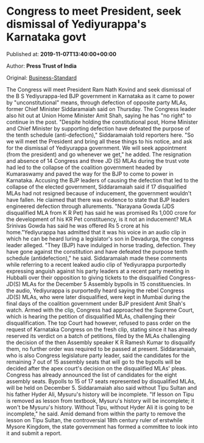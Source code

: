 
# Congress to meet President, seek dismissal of Yediyurappa's Karnataka govt

Published at: **2019-11-07T13:40:00+00:00**

Author: **Press Trust of India**

Original: [Business-Standard](https://www.business-standard.com/article/pti-stories/will-meet-president-seeking-yediyurappa-govt-s-dismissal-cong-119110701426_1.html)

The Congress will meet President Ram Nath Kovind and seek dismissal of the B S Yediyurappa-led BJP government in Karnataka as it came to power by "unconstitutional" means, through defection of opposite party MLAs, former Chief Minister Siddaramaiah said on Thursday.
The Congress leader also hit out at Union Home Minister Amit Shah, saying he has "no right" to continue in the post.
"Despite holding the constitutional post, Home Minister and Chief Minister by supporting defection have defeated the purpose of the tenth schedule (anti-defection)," Siddaramaiah told reporters here.
"So we will meet the President and bring all these things to his notice, and ask for the dismissal of Yediyurappa government. We will seek appointment (from the president) and go whenever we get," he added.
The resignation and absence of 14 Congress and three JD (S) MLAs during the trust vote had led to the collapse of the coalition government headed by Kumaraswamy and paved the way for the BJP to come to power in Karnataka.
Accusing the BJP leaders of causing the defection that led to the collapse of the elected government, Siddaramaiah said if 17 disqualified MLAs had not resigned because of inducement, the government wouldn't have fallen.
He claimed that there was evidence to state that BJP leaders engineered defection through allurements.
"Narayana Gowda (JDS disqualified MLA from K R Pet) has said he was promised Rs 1,000 crore for the development of his KR Pet constituency, is it not an inducement? MLA Srinivas Gowda has said he was offered Rs 5 crore at his home."Yediyurappa has admitted that it was his voice in an audio clip in which he can be heard luring a legislator's son in Devadurga, the congress leader alleged.
"They (BJP) have indulged in horse trading, defection. They have gone against the constitution and have defeated the purpose tenth schedule (antidefection)," he said.
Siddaramaiah made these comments while referring to a recent leaked audio clip of Yediyurappa purportedly expressing anguish against his party leaders at a recent party meeting in Hubballi over their opposition to giving tickets to the disqualified Congress-JD(S) MLAs for the December 5 Assembly bypolls in 15 constituencies.
In the audio, Yediyurappa is purportedly heard saying the rebel Congress JD(S) MLAs, who were later disqualified, were kept in Mumbai during the final days of the coalition government under BJP president Amit Shah's watch.
Armed with the clip, Congress had approached the Supreme Court, which is hearing the petition of disqualified MLAs, challenging their disqualification.
The top Court had however, refused to pass order on the request of Karnataka Congress on the fresh clip, stating since it has already reserved its verdict on a batch of petitions, filed by the MLAs challenging the decision of the then Assembly speaker K R Ramesh Kumar to disqualify them, no further order was required to be passed at present.
Siddaramaiah, who is also Congress legislature party leader, said the candidates for the remaining 7 out of 15 assembly seats that will go to the bypolls will be decided after the apex court's decision on the disqualified MLAs' pleas.
Congress has already announced the list of candidates for the eight assembly seats.
Bypolls to 15 of 17 seats represented by disqualified MLAs, will be held on December 5.
Siddaramaiah also said without Tipu Sultan and his father Hyder Ali, Mysuru's history will be incomplete.
"If lesson on Tipu is removed as lesson from textbook, Mysuru's history will be incomplete; it won't be Mysuru's history. Without Tipu, without Hyder Ali it is going to be incomplete," he said.
Amid demand from within the party to remove the lesson on Tipu Sultan, the controversial 18th century ruler of erstwhile Mysore Kingdom, the state government has formed a committee to look into it and submit a report.
